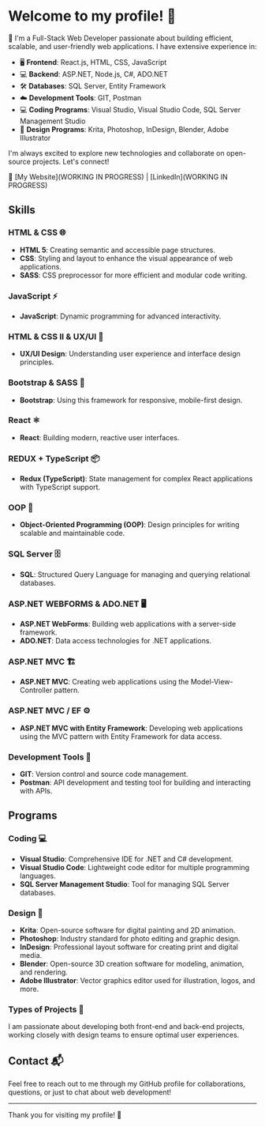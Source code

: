 # Welcome to my profile! 👋

🚀 I'm a Full-Stack Web Developer passionate about building efficient, scalable, and user-friendly web applications. I have extensive experience in:

- 🖥️ **Frontend**: React.js, HTML, CSS, JavaScript
- 💻 **Backend**: ASP.NET, Node.js, C#, ADO.NET
- 🛠️ **Databases**: SQL Server, Entity Framework
- ☁️ **Development Tools**: GIT, Postman
- 💻 **Coding Programs**: Visual Studio, Visual Studio Code, SQL Server Management Studio
- 🎨 **Design Programs**: Krita, Photoshop, InDesign, Blender, Adobe Illustrator

I'm always excited to explore new technologies and collaborate on open-source projects. Let's connect!

🔗 [My Website](WORKING IN PROGRESS) | [LinkedIn](WORKING IN PROGRESS)

## Skills
                                                                                               
### HTML & CSS 🌐
- **HTML 5**: Creating semantic and accessible page structures.
- **CSS**: Styling and layout to enhance the visual appearance of web applications.
- **SASS**: CSS preprocessor for more efficient and modular code writing.

### JavaScript ⚡
- **JavaScript**: Dynamic programming for advanced interactivity.
  
### HTML & CSS II & UX/UI 🎨
- **UX/UI Design**: Understanding user experience and interface design principles.

### Bootstrap & SASS 💅
- **Bootstrap**: Using this framework for responsive, mobile-first design.
  
### React ⚛️
- **React**: Building modern, reactive user interfaces.
  
### REDUX + TypeScript 📦
- **Redux (TypeScript)**: State management for complex React applications with TypeScript support.

### OOP 🐍
- **Object-Oriented Programming (OOP)**: Design principles for writing scalable and maintainable code.

### SQL Server 🗄️
- **SQL**: Structured Query Language for managing and querying relational databases.
  
### ASP.NET WEBFORMS & ADO.NET 🖥️
- **ASP.NET WebForms**: Building web applications with a server-side framework.
- **ADO.NET**: Data access technologies for .NET applications.

### ASP.NET MVC 🏗️
- **ASP.NET MVC**: Creating web applications using the Model-View-Controller pattern.
  
### ASP.NET MVC / EF ⚙️
- **ASP.NET MVC with Entity Framework**: Developing web applications using the MVC pattern with Entity Framework for data access.

### Development Tools 🔧
- **GIT**: Version control and source code management.
- **Postman**: API development and testing tool for building and interacting with APIs.

## Programs

### Coding 💻
- **Visual Studio**: Comprehensive IDE for .NET and C# development.
- **Visual Studio Code**: Lightweight code editor for multiple programming languages.
- **SQL Server Management Studio**: Tool for managing SQL Server databases.

### Design 🎨
- **Krita**: Open-source software for digital painting and 2D animation.
- **Photoshop**: Industry standard for photo editing and graphic design.
- **InDesign**: Professional layout software for creating print and digital media.
- **Blender**: Open-source 3D creation software for modeling, animation, and rendering.
- **Adobe Illustrator**: Vector graphics editor used for illustration, logos, and more.

### Types of Projects 📂
I am passionate about developing both front-end and back-end projects, working closely with design teams to ensure optimal user experiences.

## Contact 📬
Feel free to reach out to me through my GitHub profile for collaborations, questions, or just to chat about web development!

---

Thank you for visiting my profile! 🌟
